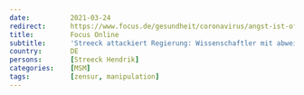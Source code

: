 ```yaml
---
date:          2021-03-24
redirect:      https://www.focus.de/gesundheit/coronavirus/angst-ist-oft-kein-guter-ratgeber-virologe-streeck-verraet-erst-war-ich-zu-naiv-dann-eher-vorsichtig_id_12927043.html
title:         Focus Online
subtitle:      'Streeck attackiert Regierung: Wissenschaftler mit abweichender Meinung werden ignoriert'
country:       DE
persons:       [Streeck Hendrik]
categories:    [MSM]
tags:          [zensur, manipulation]
---
```

